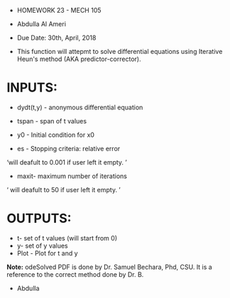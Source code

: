 
* HOMEWORK 23 - MECH 105
* Abdulla Al Ameri
* Due Date: 30th, April, 2018

* This function will attepmt to solve differential equations using Iterative Heun's method (AKA predictor-corrector).

# INPUTS:


*	dydt(t,y) - anonymous differential equation

* 	tspan - span of t values

*	y0   - Initial condition for x0

*	es   - Stopping criteria: relative error

‘will deafult to 0.001 if user left it empty. ’

*	 maxit- maximum number of iterations

‘ will deafult to 50 if user left it empty. ’


# OUTPUTS:

*	t- set of t values (will start from 0)
*	y- set of y values
*	Plot - Plot for t and y


**Note:** odeSolved PDF is done by Dr. Samuel Bechara, Phd, CSU. It is a reference to the correct method done by Dr. B.


- Abdulla
